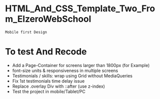 # HTML_And_CSS_Template_Two_From_ElzeroWebSchool
    Mobile first Design

# To test And Recode

* Add a Page-Container for screens larger than 1800px (for Example)
* font-size units & responsiveness in multiple screens
* Testimonials / skills: wrap using Grid without MediaQueries
* Fix 1st testimonials time delay issue
* Replace .overlay Div with ::after (use z-index)
* Test the project in mobile/Tablet/PC